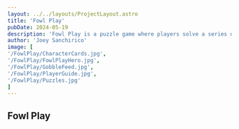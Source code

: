 ```yaml
--- 
layout: ../../layouts/ProjectLayout.astro
title: 'Fowl Play'
pubDate: 2024-05-19
description: 'Fowl Play is a puzzle game where players solve a series of challenges to discover who threw away the turkey.'
author: 'Joey Sanchirico'
image: [
'/FowlPlay/CharacterCards.jpg',
'/FowlPlay/FowlPlayHero.jpg',
'/FowlPlay/GobbleFeed.jpg',
'/FowlPlay/PlayerGuide.jpg',
'/FowlPlay/Puzzles.jpg'
]
---
```


## Fowl Play